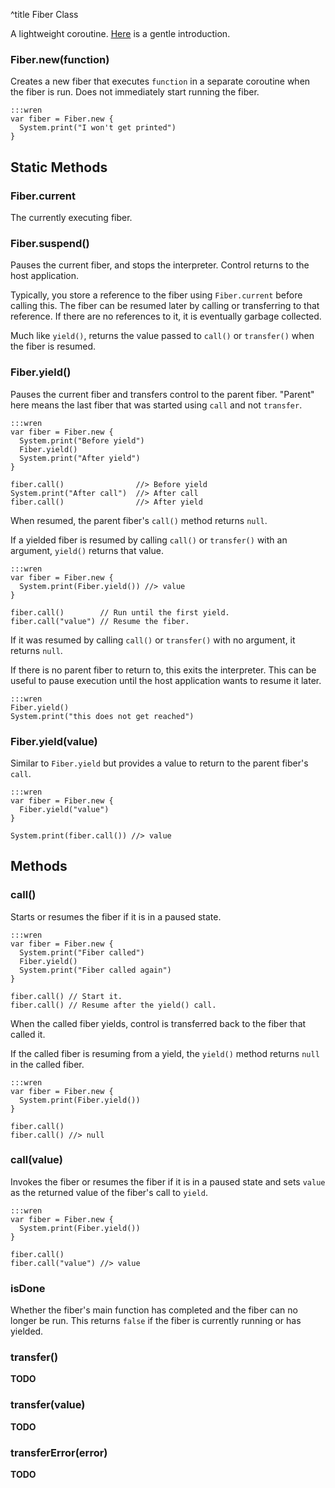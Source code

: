 ^title Fiber Class

A lightweight coroutine. [Here][fibers] is a gentle introduction.

[fibers]: ../../concurrency.html

### Fiber.**new**(function)

Creates a new fiber that executes `function` in a separate coroutine when the
fiber is run. Does not immediately start running the fiber.

    :::wren
    var fiber = Fiber.new {
      System.print("I won't get printed")
    }

## Static Methods

### Fiber.**current**

The currently executing fiber.

### Fiber.**suspend**()

Pauses the current fiber, and stops the interpreter. Control returns to the
host application.

Typically, you store a reference to the fiber using `Fiber.current` before
calling this. The fiber can be resumed later by calling or transferring to that
reference. If there are no references to it, it is eventually garbage collected.

Much like `yield()`, returns the value passed to `call()` or `transfer()` when
the fiber is resumed.

### Fiber.**yield**()

Pauses the current fiber and transfers control to the parent fiber. "Parent"
here means the last fiber that was started using `call` and not `transfer`.

    :::wren
    var fiber = Fiber.new {
      System.print("Before yield")
      Fiber.yield()
      System.print("After yield")
    }

    fiber.call()                //> Before yield
    System.print("After call")  //> After call
    fiber.call()                //> After yield

When resumed, the parent fiber's `call()` method returns `null`.

If a yielded fiber is resumed by calling `call()` or `transfer()` with an
argument, `yield()` returns that value.

    :::wren
    var fiber = Fiber.new {
      System.print(Fiber.yield()) //> value
    }

    fiber.call()        // Run until the first yield.
    fiber.call("value") // Resume the fiber.

If it was resumed by calling `call()` or `transfer()` with no argument, it
returns `null`.

If there is no parent fiber to return to, this exits the interpreter. This can
be useful to pause execution until the host application wants to resume it
later.

    :::wren
    Fiber.yield()
    System.print("this does not get reached")

### Fiber.**yield**(value)

Similar to `Fiber.yield` but provides a value to return to the parent fiber's
`call`.

    :::wren
    var fiber = Fiber.new {
      Fiber.yield("value")
    }

    System.print(fiber.call()) //> value

## Methods

### **call**()

Starts or resumes the fiber if it is in a paused state.

    :::wren
    var fiber = Fiber.new {
      System.print("Fiber called")
      Fiber.yield()
      System.print("Fiber called again")
    }

    fiber.call() // Start it.
    fiber.call() // Resume after the yield() call.

When the called fiber yields, control is transferred back to the fiber that
called it.

If the called fiber is resuming from a yield, the `yield()` method returns
`null` in the called fiber.

    :::wren
    var fiber = Fiber.new {
      System.print(Fiber.yield())
    }

    fiber.call()
    fiber.call() //> null

### **call**(value)

Invokes the fiber or resumes the fiber if it is in a paused state and sets
`value` as the returned value of the fiber's call to `yield`.

    :::wren
    var fiber = Fiber.new {
      System.print(Fiber.yield())
    }

    fiber.call()
    fiber.call("value") //> value

### **isDone**

Whether the fiber's main function has completed and the fiber can no longer be
run. This returns `false` if the fiber is currently running or has yielded.

### **transfer**()

**TODO**

### **transfer**(value)

**TODO**

### **transferError**(error)

**TODO**
